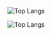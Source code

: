 ![Top Langs](https://github-readme-stats.vercel.app/api/top-langs?username=osmanbal97&locale=en&hide_title=false&layout=compact&card_width=350&langs_count=6&theme=dracula&hide_border=false&cache_seconds=600&count_private=true)

 ![Top Langs](https://github-readme-stats.vercel.app/api/top-langs/?username=osmanbal97&langs_count=8&count_private=true&layout=compact&theme=react&hide_border=true&bg_color=0D1117)

